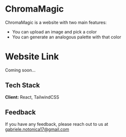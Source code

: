 # ChromaMagic

ChromaMagic is a website with two main features:
- You can upload an image and pick a color
- You can generate an analogous palette with that color


# Website Link

Coming soon...

## Tech Stack

**Client:** React, TailwindCSS

## Feedback

If you have any feedback, please reach out to us at gabriele.notonica17@gmail.com
